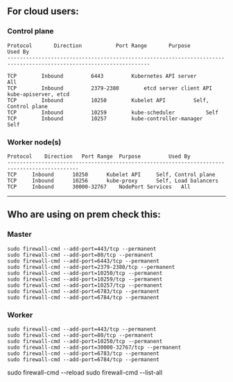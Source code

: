 ## For cloud users:
### Control plane
```
Protocol	   Direction		   Port Range		Purpose				Used By
--------------------------------------------------------------------------------------------------------------------

TCP		   Inbound		   6443			Kubernetes API server		All
TCP		   Inbound		   2379-2380		etcd server client API		kube-apiserver, etcd
TCP		   Inbound		   10250		Kubelet API			Self, Control plane
TCP		   Inbound		   10259		kube-scheduler			Self
TCP		   Inbound		   10257		kube-controller-manager		Self	
```


### Worker node(s)
```
Protocol	Direction	Port Range	Purpose			Used By
---------------------------------------------------------------------------------------------
TCP		Inbound		 10250		Kubelet API		Self, Control plane
TCP		Inbound		 10256		kube-proxy		Self, Load balancers
TCP		Inbound		 30000-32767	NodePort Services	All
```
---


## Who are using on prem check this:

### Master
	sudo firewall-cmd --add-port=443/tcp --permanent
	sudo firewall-cmd --add-port=80/tcp --permanent
	sudo firewall-cmd --add-port=6443/tcp --permanent
	sudo firewall-cmd --add-port=2379-2380/tcp --permanent
	sudo firewall-cmd --add-port=10250/tcp --permanent
	sudo firewall-cmd --add-port=10259/tcp --permanent
	sudo firewall-cmd --add-port=10257/tcp --permanent
	sudo firewall-cmd --add-port=6783/tcp --permanent
	sudo firewall-cmd --add-port=6784/tcp --permanent

### Worker
	sudo firewall-cmd --add-port=443/tcp --permanent
	sudo firewall-cmd --add-port=80/tcp --permanent
	sudo firewall-cmd --add-port=10250/tcp --permanent
	sudo firewall-cmd --add-port=30000-32767/tcp --permanent
	sudo firewall-cmd --add-port=6783/tcp --permanent
	sudo firewall-cmd --add-port=6784/tcp --permanent

sudo firewall-cmd --reload
sudo firewall-cmd --list-all
